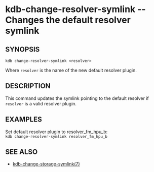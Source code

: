 kdb-change-resolver-symlink -- Changes the default resolver symlink
===================================================================

## SYNOPSIS

`kdb change-resolver-symlink <resolver>`

Where `resolver` is the name of the new default resolver plugin.

## DESCRIPTION

This command updates the symlink pointing to the default resolver if `resolver` is a valid resolver plugin.

## EXAMPLES

Set default resolver plugin to resolver_fm_hpu_b:<br>
`kdb change-resolver-symlink resolver_fm_hpu_b`

## SEE ALSO

- [kdb-change-storage-symlink(7)](kdb-change-storage-symlink.md)
